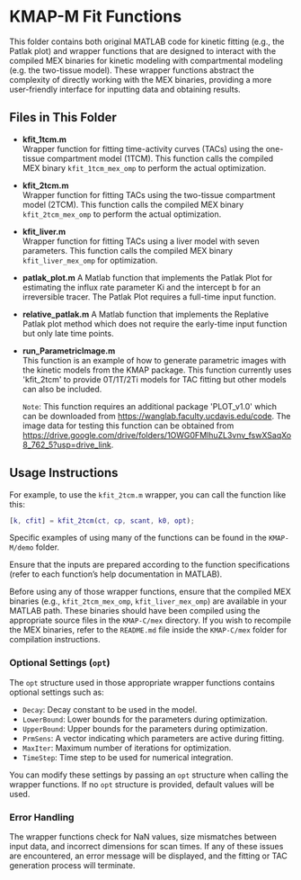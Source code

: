 # KMAP-M Fit Functions

This folder contains both original MATLAB code for kinetic fitting (e.g., the Patlak plot) and wrapper functions that are designed to interact with the compiled MEX binaries for kinetic modeling with compartmental modeling (e.g. the two-tissue model). These wrapper functions abstract the complexity of directly working with the MEX binaries, providing a more user-friendly interface for inputting data and obtaining results.

## Files in This Folder

- **kfit_1tcm.m**  
   Wrapper function for fitting time-activity curves (TACs) using the one-tissue compartment model (1TCM). This function calls the compiled MEX binary `kfit_1tcm_mex_omp` to perform the actual optimization.
   
- **kfit_2tcm.m**  
   Wrapper function for fitting TACs using the two-tissue compartment model (2TCM). This function calls the compiled MEX binary `kfit_2tcm_mex_omp` to perform the actual optimization.  

- **kfit_liver.m**  
   Wrapper function for fitting TACs using a liver model with seven parameters. This function calls the compiled MEX binary `kfit_liver_mex_omp` for optimization.

- **patlak_plot.m**
   A Matlab function that implements the Patlak Plot for estimating the influx rate parameter Ki and the intercept b for an irreversible tracer. The Patlak Plot requires a full-time input function.

- **relative_patlak.m**
   A Matlab function that implements the Replative Patlak plot method which does not require the early-time input function but only late time points.
  
- **run_ParametricImage.m**  
   This function is an example of how to generate parametric images with the kinetic models from the KMAP package. This function currently uses 'kfit_2tcm' to provide 0T/1T/2Ti models for TAC fitting but other models can also be included. 

   `Note`:
  This function requires an additional package 'PLOT_v1.0' which can be downloaded from https://wanglab.faculty.ucdavis.edu/code.
  The image data for testing this function can be obtained from https://drive.google.com/drive/folders/1OWG0FMlhuZL3vnv_fswXSaqXo8_762_5?usp=drive_link. 

## Usage Instructions

For example, to use the `kfit_2tcm.m` wrapper, you can call the function like this:

```matlab
[k, cfit] = kfit_2tcm(ct, cp, scant, k0, opt);
```
Specific examples of using many of the functions can be found in the `KMAP-M/demo` folder.

Ensure that the inputs are prepared according to the function specifications (refer to each function’s help documentation in MATLAB).

Before using any of those wrapper functions, ensure that the compiled MEX binaries (e.g., `kfit_2tcm_mex_omp`, `kfit_liver_mex_omp`) are available in your MATLAB path. These binaries should have been compiled using the appropriate source files in the `KMAP-C/mex` directory. If you wish to recompile the MEX binaries, refer to the `README.md` file inside the `KMAP-C/mex` folder for compilation instructions.

### Optional Settings (`opt`)

The `opt` structure used in those appropriate wrapper functions contains optional settings such as:

- `Decay`: Decay constant to be used in the model.
- `LowerBound`: Lower bounds for the parameters during optimization.
- `UpperBound`: Upper bounds for the parameters during optimization.
- `PrmSens`: A vector indicating which parameters are active during fitting.
- `MaxIter`: Maximum number of iterations for optimization.
- `TimeStep`: Time step to be used for numerical integration.

You can modify these settings by passing an `opt` structure when calling the wrapper functions. If no `opt` structure is provided, default values will be used.

### Error Handling

The wrapper functions check for NaN values, size mismatches between input data, and incorrect dimensions for scan times. If any of these issues are encountered, an error message will be displayed, and the fitting or TAC generation process will terminate.
